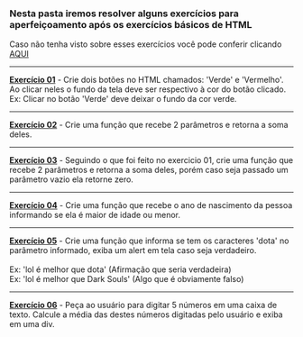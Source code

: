 ### Nesta pasta iremos resolver alguns exercícios para aperfeiçoamento após os exercícios básicos de HTML
Caso não tenha visto sobre esses exercícios você pode conferir clicando [AQUI](https://github.com/Cartulo/Exercicios/blob/main/HTML%2C%20CSS%20e%20JS/README.md)

----------------------------------------------------------------------------------------------------

**[Exercício 01](https://github.com/Cartulo/Exercicios/blob/main/Aperfeiçoamento/exercicio1.html)** - Crie dois botões no HTML chamados: 'Verde' e 'Vermelho'. \
Ao clicar neles o fundo da tela deve ser respectivo à cor do botão clicado. \
Ex: Clicar no botão 'Verde' deve deixar o fundo da cor verde.

----------------------------------------------------------------------------------------------------

**[Exercício 02](https://github.com/Cartulo/Exercicios/blob/main/Aperfeiçoamento/exercicio2.html)** - Crie uma função que recebe 2 parâmetros e retorna a soma deles.

----------------------------------------------------------------------------------------------------

**[Exercício 03](https://github.com/Cartulo/Exercicios/blob/main/Aperfeiçoamento/exercicio3.html)** -  Seguindo o que foi feito no exercicio 01, crie uma função que recebe 2 parâmetros e retorna a soma deles, porém caso seja passado um parâmetro vazio ela retorne zero.

----------------------------------------------------------------------------------------------------


**[Exercício 04](https://github.com/Cartulo/Exercicios/blob/main/Aperfeiçoamento/exercicio4.html)** - Crie uma função que recebe o ano de nascimento da pessoa informando se ela é maior de idade ou menor.

----------------------------------------------------------------------------------------------------

**[Exercício 05](https://github.com/Cartulo/Exercicios/blob/main/Aperfeiçoamento/exercicio5.html)** - Crie uma função que informa se tem os caracteres 'dota' no parâmetro informado, exiba um alert em tela caso seja verdadeiro. \
\
Ex: 'lol é melhor que dota' (Afirmação que seria verdadeira) \
Ex: 'lol é melhor que Dark Souls' (Algo que é obviamente falso)

----------------------------------------------------------------------------------------------------

**[Exercício 06](https://github.com/Cartulo/Exercicios/blob/main/Aperfeiçoamento/exercicio6.html)** - Peça ao usuário para digitar 5 números em uma caixa de texto. Calcule a média das destes números digitadas pelo usuário e exiba em uma div.
